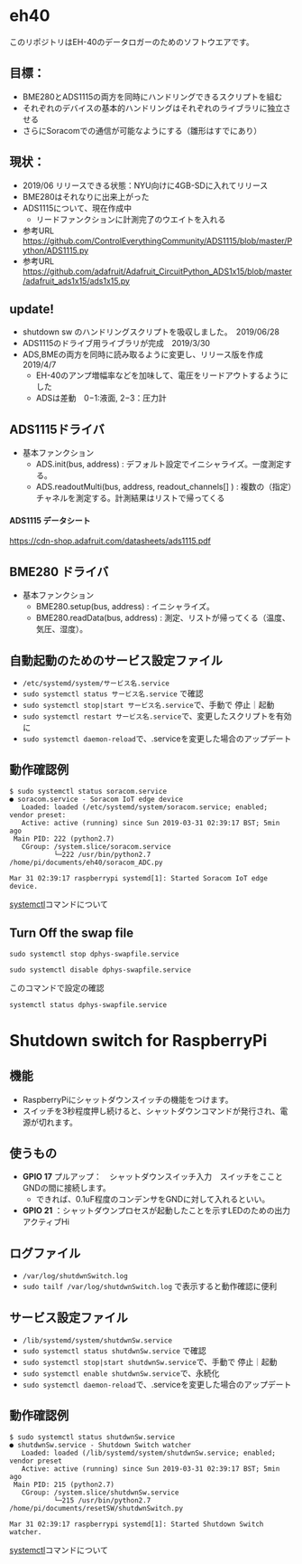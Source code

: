 # eh40
このリポジトリはEH-40のデータロガーのためのソフトウエアです。

## 目標：
- BME280とADS1115の両方を同時にハンドリングできるスクリプトを組む
- それぞれのデバイスの基本的ハンドリングはそれぞれのライブラリに独立させる
- さらにSoracomでの通信が可能なようにする（雛形はすでにあり）

## 現状：
- 2019/06 リリースできる状態：NYU向けに4GB-SDに入れてリリース
- BME280はそれなりに出来上がった
- ADS1115について、現在作成中
  - リードファンクションに計測完了のウエイトを入れる
- 参考URL　https://github.com/ControlEverythingCommunity/ADS1115/blob/master/Python/ADS1115.py
- 参考URL　https://github.com/adafruit/Adafruit_CircuitPython_ADS1x15/blob/master/adafruit_ads1x15/ads1x15.py

## update!
- shutdown sw のハンドリングスクリプトを吸収しました。　2019/06/28
- ADS1115のドライブ用ライブラリが完成　2019/3/30
- ADS,BMEの両方を同時に読み取るように変更し、リリース版を作成  2019/4/7
  - EH-40のアンプ増幅率などを加味して、電圧をリードアウトするようにした
  - ADSは差動　0−1:液面, 2−3：圧力計　

## ADS1115ドライバ
- 基本ファンクション
	- ADS.init(bus, address) : デフォルト設定でイニシャライズ。一度測定する。
	- ADS.readoutMulti(bus, address, readout_channels[] ) : 複数の（指定）チャネルを測定する。計測結果はリストで帰ってくる

#### ADS1115 データシート
https://cdn-shop.adafruit.com/datasheets/ads1115.pdf

## BME280 ドライバ
- 基本ファンクション
	- BME280.setup(bus, address) : イニシャライズ。
	- BME280.readData(bus, address) : 測定、リストが帰ってくる（温度、気圧、湿度）。


## 自動起動のためのサービス設定ファイル
- `/etc/systemd/system/サービス名.service`
- `sudo systemctl status サービス名.service` で確認
- `sudo systemctl stop|start サービス名.service`で、手動で 停止｜起動
- `sudo systemctl restart サービス名.service`で、変更したスクリプトを有効に
- `sudo systemctl daemon-reload`で、.serviceを変更した場合のアップデート

## 動作確認例
```
$ sudo systemctl status soracom.service
● soracom.service - Soracom IoT edge device
   Loaded: loaded (/etc/systemd/system/soracom.service; enabled; vendor preset:
   Active: active (running) since Sun 2019-03-31 02:39:17 BST; 5min ago
 Main PID: 222 (python2.7)
   CGroup: /system.slice/soracom.service
           └─222 /usr/bin/python2.7 /home/pi/documents/eh40/soracom_ADC.py

Mar 31 02:39:17 raspberrypi systemd[1]: Started Soracom IoT edge device.
```

[systemctl](https://qiita.com/sinsengumi/items/24d726ec6c761fc75cc9)コマンドについて

## Turn Off the swap file

`sudo systemctl stop dphys-swapfile.service`

`sudo systemctl disable dphys-swapfile.service`

このコマンドで設定の確認

`systemctl status dphys-swapfile.service`



# Shutdown switch for RaspberryPi
## 機能
- RaspberryPiにシャットダウンスイッチの機能をつけます。
- スイッチを3秒程度押し続けると、シャットダウンコマンドが発行され、電源が切れます。

## 使うもの
- __GPIO 17__ プルアップ：　シャットダウンスイッチ入力　スイッチをこことGNDの間に接続します。
  - できれば、0.1uF程度のコンデンサをGNDに対して入れるといい。
- __GPIO 21__ ：シャットダウンプロセスが起動したことを示すLEDのための出力　アクティブHi

## ログファイル
- `/var/log/shutdwnSwitch.log`
- `sudo tailf /var/log/shutdwnSwitch.log` で表示すると動作確認に便利

## サービス設定ファイル
- `/lib/systemd/system/shutdwnSw.service`
- `sudo systemctl status shutdwnSw.service` で確認
- `sudo systemctl stop|start shutdwnSw.service`で、手動で 停止｜起動
- `sudo systemctl enable shutdwnSw.service`で、永続化
- `sudo systemctl daemon-reload`で、.serviceを変更した場合のアップデート


## 動作確認例
```
$ sudo systemctl status shutdwnSw.service
● shutdwnSw.service - Shutdown Switch watcher
   Loaded: loaded (/lib/systemd/system/shutdwnSw.service; enabled; vendor preset
   Active: active (running) since Sun 2019-03-31 02:39:17 BST; 5min ago
 Main PID: 215 (python2.7)
   CGroup: /system.slice/shutdwnSw.service
           └─215 /usr/bin/python2.7 /home/pi/documents/resetSW/shutdwnSwitch.py

Mar 31 02:39:17 raspberrypi systemd[1]: Started Shutdown Switch watcher.
```

[systemctl](https://qiita.com/sinsengumi/items/24d726ec6c761fc75cc9)コマンドについて
